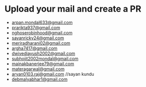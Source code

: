 # Upload your mail and create a PR

<!-- prettier-ignore-start -->

- [arpan.mondal633@gmail.com](https://github.com/arpan-mondal)
- [prarikta937@gmail.com](https://github.com/rikta99)
- [nghoserobinhood@gmail.com](https://github.com/neelghosh1234)
- [sayanricky24@gmail.com](https://github.com/SayanRicky)
- [meriradharani02@gmail.com](https://github.com/MrRoyzz)
- [argha7417@gmail.com](https://github.com/argha7417)
- [dwivediayush2002@gmail.com](https://github.com/shivansh-magnus)
- [subhojit2002mondal@gmail.com](https://github.com/subhajit9932)
- [mainakbanerjee79@gmail.com](https://github.com/Mainak57)
- [materagarwal@gmail.com](https://github.com/Pranjal360Agarwal)
- [aryan0103.raj@gmail.com](https://github.com/aryan0103raj)
//sayan kundu
- [debmalyabhar1@gmail.com](https://github.com/debmalyabhar)
